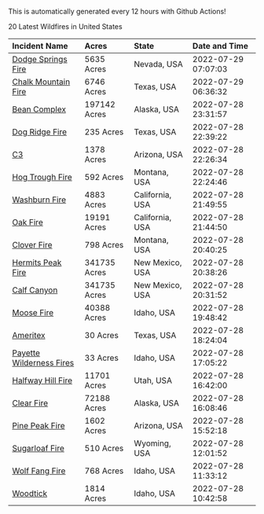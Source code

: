 This is automatically generated every 12 hours with Github Actions!

20 Latest Wildfires in United States

 | Incident Name | Acres | State | Date and Time |
|:---|:---|:---|:---|
| [Dodge Springs Fire](https://inciweb.nwcg.gov/incident/8268/) | 5635 Acres | Nevada, USA | 2022-07-29 07:07:03 |
| [Chalk Mountain Fire](https://inciweb.nwcg.gov/incident/8255/) | 6746 Acres | Texas, USA | 2022-07-29 06:36:32 |
| [Bean Complex](https://inciweb.nwcg.gov/incident/8183/) | 197142 Acres | Alaska, USA | 2022-07-28 23:31:57 |
| [Dog Ridge Fire](https://inciweb.nwcg.gov/incident/8285/) | 235 Acres | Texas, USA | 2022-07-28 22:39:22 |
| [C3](https://inciweb.nwcg.gov/incident/8276/) | 1378 Acres | Arizona, USA | 2022-07-28 22:26:34 |
| [Hog Trough Fire](https://inciweb.nwcg.gov/incident/8258/) | 592 Acres | Montana, USA | 2022-07-28 22:24:46 |
| [Washburn Fire](https://inciweb.nwcg.gov/incident/8209/) | 4883 Acres | California, USA | 2022-07-28 21:49:55 |
| [Oak Fire](https://inciweb.nwcg.gov/incident/8280/) | 19191 Acres | California, USA | 2022-07-28 21:44:50 |
| [Clover Fire](https://inciweb.nwcg.gov/incident/8262/) | 798 Acres | Montana, USA | 2022-07-28 20:40:25 |
| [Hermits Peak Fire](https://inciweb.nwcg.gov/incident/8049/) | 341735 Acres | New Mexico, USA | 2022-07-28 20:38:26 |
| [Calf Canyon](https://inciweb.nwcg.gov/incident/8069/) | 341735 Acres | New Mexico, USA | 2022-07-28 20:31:52 |
| [Moose Fire](https://inciweb.nwcg.gov/incident/8249/) | 40388 Acres | Idaho, USA | 2022-07-28 19:48:42 |
| [Ameritex](https://inciweb.nwcg.gov/incident/8283/) | 30 Acres | Texas, USA | 2022-07-28 18:24:04 |
| [Payette Wilderness Fires](https://inciweb.nwcg.gov/incident/8284/) | 33 Acres | Idaho, USA | 2022-07-28 17:05:22 |
| [Halfway Hill Fire](https://inciweb.nwcg.gov/incident/8215/) | 11701 Acres | Utah, USA | 2022-07-28 16:42:00 |
| [Clear Fire](https://inciweb.nwcg.gov/incident/8178/) | 72188 Acres | Alaska, USA | 2022-07-28 16:08:46 |
| [Pine Peak Fire](https://inciweb.nwcg.gov/incident/8257/) | 1602 Acres | Arizona, USA | 2022-07-28 15:52:18 |
| [Sugarloaf Fire](https://inciweb.nwcg.gov/incident/8279/) | 510 Acres | Wyoming, USA | 2022-07-28 12:01:52 |
| [Wolf Fang Fire](https://inciweb.nwcg.gov/incident/8273/) | 768 Acres | Idaho, USA | 2022-07-28 11:33:12 |
| [Woodtick](https://inciweb.nwcg.gov/incident/8253/) | 1814 Acres | Idaho, USA | 2022-07-28 10:42:58 |
